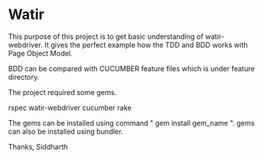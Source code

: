 # Watir

This purpose of this project is to get basic understanding of watir-webdriver.
It gives the perfect example how the TDD and BDD works with Page Object Model.

BDD can be compared with CUCUMBER feature files which is under feature directory.

The project required some gems.

rspec
watir-webdriver
cucumber
rake

The gems can be installed using command " gem install gem_name ".
gems can also be installed using bundler.

Thanks,
Siddharth

